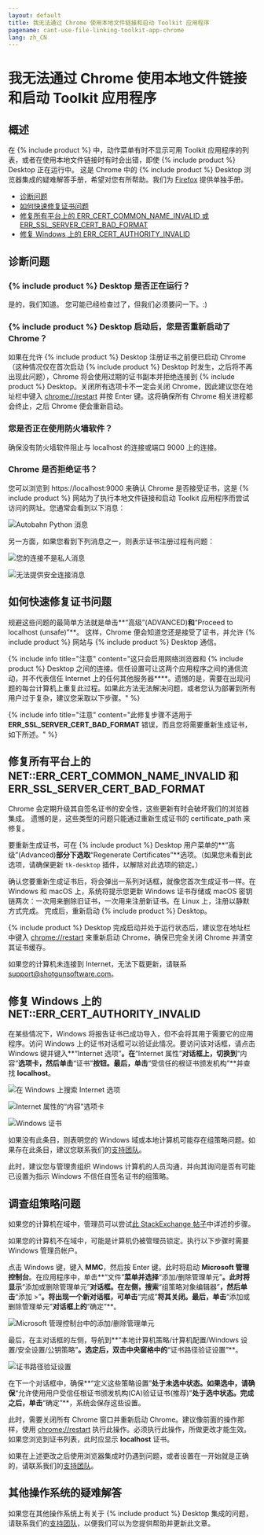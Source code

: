 ```yaml
---
layout: default
title: 我无法通过 Chrome 使用本地文件链接和启动 Toolkit 应用程序
pagename: cant-use-file-linking-toolkit-app-chrome
lang: zh_CN
---
```


# 我无法通过 Chrome 使用本地文件链接和启动 Toolkit 应用程序

## 概述

在 {% include product %} 中，动作菜单有时不显示可用 Toolkit 应用程序的列表，或者在使用本地文件链接时有时会出错，即使 {% include product %} Desktop 正在运行中。 这是 Chrome 中的 {% include product %} Desktop 浏览器集成的疑难解答手册，希望对您有所帮助。我们为 [Firefox](./cant-use-file-linking-toolkit-app-firefox.md) 提供单独手册。

- [诊断问题](#diagnosing-the-issue)
- [如何快速修复证书问题](#how-to-quickly-fix-certificate-issues)
- [修复所有平台上的 ERR_CERT_COMMON_NAME_INVALID 或 ERR_SSL_SERVER_CERT_BAD_FORMAT](#fixing-neterr_cert_common_name_invalid-and-err_ssl_server_cert_bad_format-on-all-platforms)
- [修复 Windows 上的 ERR_CERT_AUTHORITY_INVALID](#fixing-neterr_cert_authority_invalid-on-windows)

## 诊断问题

### {% include product %} Desktop 是否正在运行？

是的，我们知道。 您可能已经检查过了，但我们必须要问一下。:)

### {% include product %} Desktop 启动后，您是否重新启动了 Chrome？

如果在允许 {% include product %} Desktop 注册证书之前便已启动 Chrome（这种情况仅在首次启动 {% include product %} Desktop 时发生，之后将不再出现此问题），Chrome 将会使用过期的证书副本并拒绝连接到 {% include product %} Desktop。关闭所有选项卡不一定会关闭 Chrome，因此建议您在地址栏中键入 [chrome://restart](chrome://restart/) 并按 Enter 键。这将确保所有 Chrome 相关进程都会终止，之后 Chrome 便会重新启动。

### 您是否正在使用防火墙软件？

确保没有防火墙软件阻止与 localhost 的连接或端口 9000 上的连接。

### Chrome 是否拒绝证书？

您可以浏览到 https://localhost:9000 来确认 Chrome 是否接受证书，这是 {% include product %} 网站为了执行本地文件链接和启动 Toolkit 应用程序而尝试访问的网址。您通常会看到以下消息：

![Autobahn Python 消息](images/autobahn-python.png)

另一方面，如果您看到下列消息之一，则表示证书注册过程有问题： 

![您的连接不是私人消息](images/your-connection-is-not-private-chrome.png)

![无法提供安全连接消息](images/cant-provide-sceure-connection-chrome.png)

## 如何快速修复证书问题

规避这些问题的最简单方法就是单击**“高级”(ADVANCED)**和**“Proceed to localhost (unsafe)”**。 这样，Chrome 便会知道您还是接受了证书，并允许 {% include product %} 网站与 {% include product %} Desktop 通信。

{% include info title="注意" content="这只会启用网络浏览器和 {% include product %} Desktop 之间的连接。信任设置可让这两个应用程序之间的通信流动，并不代表信任 Internet 上的任何其他服务器****。遗憾的是，需要在出现问题的每台计算机上重复此过程。如果此方法无法解决问题，或者您认为部署到所有用户过于复杂，建议您采取以下步骤。" %}

{% include info title="注意" content="此修复步骤不适用于 **ERR_SSL_SERVER_CERT_BAD_FORMAT** 错误，而且您将需要重新生成证书，如下所述。" %}

## 修复所有平台上的 NET::ERR_CERT_COMMON_NAME_INVALID 和 ERR_SSL_SERVER_CERT_BAD_FORMAT

Chrome 会定期升级其自签名证书的安全性，这些更新有时会破坏我们的浏览器集成。 遗憾的是，这些类型的问题只能通过重新生成证书的 certificate_path 来修复。

要重新生成证书，可在 {% include product %} Desktop 用户菜单的**“高级”(Advanced)**部分下选取**“Regenerate Certificates”**选项。（如果您未看到此选项，请确保更新 `tk-desktop` 插件，以解除对此选项的锁定。）

确认您要重新生成证书后，将会弹出一系列对话框，就像您首次生成证书一样。在 Windows 和 macOS 上，系统将提示您更新 Windows 证书存储或 macOS 密钥链两次：一次用来删除旧证书，一次用来注册新证书。在 Linux 上，注册以静默方式完成。 完成后，重新启动 {% include product %} Desktop。

{% include product %} Desktop 完成启动并处于运行状态后，建议您在地址栏中键入 [chrome://restart](chrome://restart/) 来重新启动 Chrome，确保已完全关闭 Chrome 并清空其证书缓存。

如果您的计算机未连接到 Internet，无法下载更新，请联系 support@shotgunsoftware.com。

## 修复 Windows 上的 NET::ERR_CERT_AUTHORITY_INVALID

在某些情况下，Windows 将报告证书已成功导入，但不会将其用于需要它的应用程序。访问 Windows 上的证书对话框可以验证此情况。要访问该对话框，请点击 Windows 键并键入**“Internet 选项”**。在**“Internet 属性”**对话框上，切换到**“内容”**选项卡，然后单击**“证书”**按钮。最后，单击**“受信任的根证书颁发机构”**并查找 **localhost**。

![在 Windows 上搜索 Internet 选项](images/windows-search-internet-options.png)

![Internet 属性的“内容”选项卡](images/windows-internet-properties.png)

![Windows 证书](images/windows-certificates.png)

如果没有此条目，则表明您的 Windows 域或本地计算机可能存在组策略问题。如果存在此条目，建议您联系我们的[支持团队](https://support.shotgunsoftware.com/hc/requests/new)。

此时，建议您与管理贵组织 Windows 计算机的人员沟通，并向其询问是否有可能已设置为指示 Windows 不信任自签名证书的组策略。

## 调查组策略问题

如果您的计算机在域中，管理员可以尝试[此 StackExchange 帖子](https://superuser.com/questions/145394/windows-7-will-not-install-a-root-certificate/642812#642812)中详述的步骤。

如果您的计算机不在域中，可能是计算机仍被管理员锁定。执行以下步骤时需要 Windows 管理员帐户。

点击 Windows 键，键入 **MMC**，然后按 Enter 键。此时将启动 **Microsoft 管理控制台**。在应用程序中，单击**“文件”**菜单并选择**“添加/删除管理单元”**。此时将显示**“添加或删除管理单元”**对话框。在左侧，搜索**“组策略对象编辑器”**，然后单击**“添加 >”**。将出现一个新对话框，可单击**“完成”**将其关闭。最后，单击**“添加或删除管理单元”**对话框上的**“确定”**。

![Microsoft 管理控制台中的添加/删除管理单元](images/microsoft-management-console.png)

最后，在主对话框的左侧，导航到**“本地计算机策略/计算机配置/Windows 设置/安全设置/公钥策略”**。选定后，双击中央窗格中的**“证书路径验证设置”**。

![证书路径验证设置](images/certificate-path-valiation-settings.png)

在下一个对话框中，确保**“定义这些策略设置”**处于未选中状态。如果选中，请确保**“允许使用用户受信任根证书颁发机构(CA)验证证书(推荐)”**处于选中状态。完成之后，单击**“确定”**，系统会保存这些设置。

此时，需要关闭所有 Chrome 窗口并重新启动 Chrome。建议像前面的操作那样，使用 [chrome://restart](chrome://restart) 执行此操作。必须执行此操作，所做更改才能生效。如果您浏览到证书列表，此时应显示 **localhost** 证书。

如果在上述更改之后使用浏览器集成时仍遇到问题，或者设置在一开始就是正确的，请联系我们的[支持团队](https://support.shotgunsoftware.com/hc/requests/new)。

## 其他操作系统的疑难解答

如果您在其他操作系统上有关于 {% include product %} Desktop 集成的问题，请联系我们的[支持团队](https://support.shotgunsoftware.com/hc/zh-cn/requests/new)，以便我们可以为您提供帮助并更新此文章。